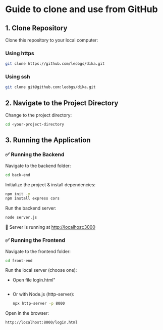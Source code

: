 # Guide to clone and use from GitHub

## 1. Clone Repository

Clone this repository to your local computer:

### Using https

```sh
git clone https://github.com/leobgs/dika.git
```

### Using ssh

```sh
git clone git@github.com:leobgs/dika.git
```

## 2. Navigate to the Project Directory

Change to the project directory:

```sh
cd <your-project-directory
```

## 3. Running the Application

### ✅ Running the Backend

Navigate to the backend folder:

```sh
cd back-end
```

Initialize the project & install dependencies:

```sh
npm init -y
npm install express cors
```

Run the backend server:

```sh
node server.js
```

🔹 Server is running at [http://localhost:3000](http://localhost:3000)

### ✅ Running the Frontend

Navigate to the frontend folder:

```sh
cd front-end
```

Run the local server (choose one):

- Open file login.html"
  ```/front-end/login.html

  ```
- Or with Node.js (http-server):
  ```sh
  npx http-server -p 8000
  ```

Open in the browser:

```sh
http://localhost:8000/login.html
```
